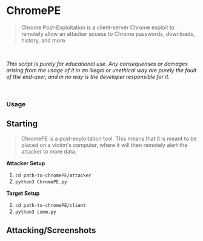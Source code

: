 # ChromePE
> Chrome Post-Exploitation is a client-server Chrome exploit to remotely allow an attacker access to Chrome passwords, downloads, history, and more.

<br />

_This script is purely for educational use. Any consequenses or damages arising from the usage of it in an illegal or unethical way are purely the fault of the end-user, and in no way is the developer responsible for it._

<br />

### Usage
## Starting
> ChromePE is a post-exploitation tool. This means that it is meant to be placed on a victim's computer, where it will then remotely alert the attacker to more data.

**Attacker Setup**
1. ``cd path-to-chromePE/attacker``
2. ``python3 ChromePE.py``

**Target Setup**
1. ``cd path-to-chromePE/client``
2. ``python3 comm.py``

## Attacking/Screenshots
